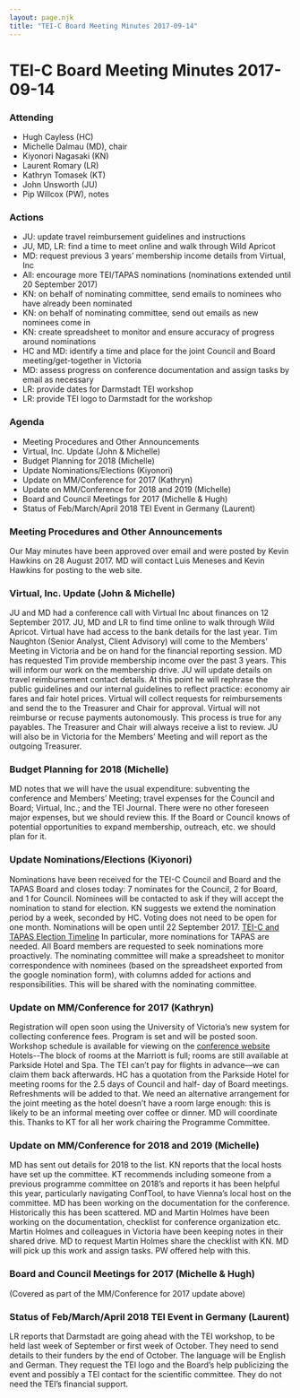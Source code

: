 ```yaml
---
layout: page.njk
title: "TEI-C Board Meeting Minutes 2017-09-14"
---
```

# TEI-C Board Meeting Minutes 2017-09-14




### Attending


* Hugh Cayless (HC)
* Michelle Dalmau (MD), chair
* Kiyonori Nagasaki (KN)
* Laurent Romary (LR)
* Kathryn Tomasek (KT)
* John Unsworth (JU)
* Pip Willcox (PW), notes




### Actions


* JU: update travel reimbursement guidelines and instructions
* JU, MD, LR: find a time to meet online and walk through Wild Apricot
* MD: request previous 3 years’ membership income details from Virtual, Inc
* All: encourage more TEI/TAPAS nominations (nominations extended until 20 September
 2017\)
* KN: on behalf of nominating committee, send emails to nominees who have already been
 nominated
* KN: on behalf of nominating committee, send out emails as new nominees come in
* KN: create spreadsheet to monitor and ensure accuracy of progress around nominations
* HC and MD: identify a time and place for the joint Council and Board meeting/get\-together
 in Victoria
* MD: assess progress on conference documentation and assign tasks by email as necessary
* LR: provide dates for Darmstadt TEI workshop
* LR: provide TEI logo to Darmstadt for the workshop




### Agenda


* Meeting Procedures and Other Announcements
* Virtual, Inc. Update (John \& Michelle)
* Budget Planning for 2018 (Michelle)
* Update Nominations/Elections (Kiyonori)
* Update on MM/Conference for 2017 (Kathryn)
* Update on MM/Conference for 2018 and 2019 (Michelle)
* Board and Council Meetings for 2017 (Michelle \& Hugh)
* Status of Feb/March/April 2018 TEI Event in Germany (Laurent)




### Meeting Procedures and Other Announcements


Our May minutes have been approved over email and were posted by Kevin Hawkins on
 28 August 2017\.
MD will contact Luis Meneses and Kevin Hawkins for posting to the web site.


### Virtual, Inc. Update (John \& Michelle)


JU and MD had a conference call with Virtual Inc about finances on 12 September 2017\.
JU, MD and LR to find time online to walk through Wild Apricot.
Virtual have had access to the bank details for the last year. Tim Naughton (Senior
 Analyst, Client Advisory) will come to the Members’ Meeting in Victoria and be on
 hand for the financial reporting session.
MD has requested Tim provide membership income over the past 3 years. This will inform
 our work on the membership drive.
JU will update details on travel reimbursement contact details. At this point he will
 rephrase the public guidelines and our internal guidelines to reflect practice: economy
 air fares and fair hotel prices.
Virtual will collect requests for reimbursements and send the to the Treasurer and
 Chair for approval. Virtual will not reimburse or recuse payments autonomously.
This process is true for any payables. The Treasurer and Chair will always receive
 a list to review.
JU will also be in Victoria for the Members’ Meeting and will report as the outgoing
 Treasurer.


### Budget Planning for 2018 (Michelle)


MD notes that we will have the usual expenditure: subventing the conference and Members’
 Meeting; travel expenses for the Council and Board; Virtual, Inc.; and the TEI Journal.
 There were no other foreseen major expenses, but we should review this. If the Board
 or Council knows of potential opportunities to expand membership, outreach, etc. we
 should plan for it.


### Update Nominations/Elections (Kiyonori)


Nominations have been received for the TEI\-C Council and Board and the TAPAS Board
 and closes today: 7 nominates for the Council, 2 for Board, and 1 for Council.
Nominees will be contacted to ask if they will accept the nomination to stand for
 election.
KN suggests we extend the nomination period by a week, seconded by HC. Voting does
 not need to be open for one month. Nominations will be open until 22 September 2017\.
[TEI\-C and TAPAS Election Timeline](https://wiki.tei-c.org/index.php/TEI-C_and_TAPAS_Election_Timeline "TEI-C and TAPAS Election Timeline")
In particular, more nominations for TAPAS are needed. All Board members are requested
 to seek nominations more proactively.
The nominating committee will make a spreadsheet to monitor correspondence with nominees
 (based on the spreadsheet exported from the google nomination form), with columns
 added for actions and responsibilities. This will be shared with the nominating committee.


### Update on MM/Conference for 2017 (Kathryn)


Registration will open soon using the University of Victoria’s new system for collecting
 conference fees.
Program is set and will be posted soon. Workshop schedule is available for viewing
 on the [conference website](http://hcmc.uvic.ca/tei2017/workshops.php "conference website")
Hotels\-\-The block of rooms at the Marriott is full; rooms are still available at Parkside
 Hotel and Spa.
The TEI can’t pay for flights in advance—we can claim them back afterwards.
HC has a quotation from the Parkside Hotel for meeting rooms for the 2\.5 days of Council
 and half\- day of Board meetings. Refreshments will be added to that. We need an alternative
 arrangement for the joint meeting as the hotel doesn’t have a room large enough: this
 is likely to be an informal meeting over coffee or dinner. MD will coordinate this.
Thanks to KT for all her work chairing the Programme Committee.


### Update on MM/Conference for 2018 and 2019 (Michelle)


MD has sent out details for 2018 to the list.
KN reports that the local hosts have set up the committee.
KT recommends including someone from a previous programme committee on 2018’s and
 reports it has been helpful this year, particularly navigating ConfTool, to have Vienna’s
 local host on the committee.
MD has been working on the documentation for the conference. Historically this has
 been scattered. MD and Martin Holmes have been working on the documentation, checklist
 for conference organization etc. Martin Holmes and colleagues in Victoria have been
 keeping notes in their shared drive. MD to request Martin Holmes share the checklist
 with KN. MD will pick up this work and assign tasks. PW offered help with this.


### Board and Council Meetings for 2017 (Michelle \& Hugh)


(Covered as part of the MM/Conference for 2017 update above)


### Status of Feb/March/April 2018 TEI Event in Germany (Laurent)


LR reports that Darmstadt are going ahead with the TEI workshop, to be held last week
 of September or first week of October. They need to send details to their funders
 by the end of October. The language will be English and German. They request the TEI
 logo and the Board’s help publicizing the event and possibly a TEI contact for the
 scientific committee. They do not need the TEI’s financial support.


